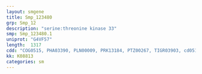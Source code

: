 ```yaml
---
layout: smgene
title: Smp_123480
grp: Smp_12
description: "serine:threonine kinase 33"
smp: Smp_123480.1
uniprot: "G4VF57"
length:  1317
cdd: "COG0515, PHA03390, PLN00009, PRK13184, PTZ00267, TIGR03903, cd05117, cl21453, pfam00069, smart00220"
kk: K08813
categories: sm
---
```

